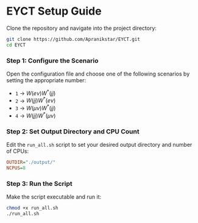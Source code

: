 # EYCT Setup Guide

Clone the repository and navigate into the project directory:

```bash
git clone https://github.com/Apranikstar/EYCT.git
cd EYCT
```

### Step 1: Configure the Scenario

Open the configuration file and choose one of the following scenarios by setting the appropriate number:

- `1` → $W(e\nu)W^*(jj)$  
- `2` → $W(jj)W^*(e\nu)$  
- `3` → $W(\mu\nu)W^*(jj)$  
- `4` → $W(jj)W^*(\mu\nu)$

### Step 2: Set Output Directory and CPU Count

Edit the `run_all.sh` script to set your desired output directory and number of CPUs:

```ini
OUTDIR="./output/"
NCPUS=8
```

### Step 3: Run the Script

Make the script executable and run it:

```bash
chmod +x run_all.sh
./run_all.sh
```
